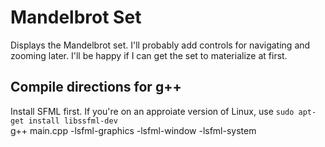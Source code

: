 # Mandelbrot Set

Displays the Mandelbrot set. I'll probably add controls for navigating and zooming later. I'll be happy if I can get the set to materialize at first.

## Compile directions for g++

Install SFML first. If you're on an approiate version of Linux, use ```sudo apt-get install libssfml-dev```  
g++ main.cpp -lsfml-graphics -lsfml-window -lsfml-system
